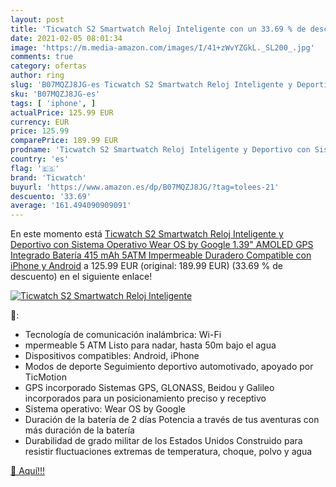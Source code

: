 ```yaml
---
layout: post
title: 'Ticwatch S2 Smartwatch Reloj Inteligente con un 33.69 % de descuento'
date: 2021-02-05 08:01:34
image: 'https://m.media-amazon.com/images/I/41+zWvYZGkL._SL200_.jpg'
comments: true
category: ofertas
author: ring
slug: 'B07MQZJ8JG-es Ticwatch S2 Smartwatch Reloj Inteligente y Deportivo con...'
sku: 'B07MQZJ8JG-es'
tags: [ 'iphone', ]
actualPrice: 125.99 EUR
currency: EUR
price: 125.99
comparePrice: 189.99 EUR
prodname: 'Ticwatch S2 Smartwatch Reloj Inteligente y Deportivo con Sistema Operativo Wear OS by Google 1.39" AMOLED GPS Integrado  Batería 415 mAh 5ATM Impermeable Duradero  Compatible con iPhone y Android'
country: 'es'
flag: '🇪🇸'
brand: 'Ticwatch'
buyurl: 'https://www.amazon.es/dp/B07MQZJ8JG/?tag=tolees-21'
descuento: '33.69'
average: '161.494090909091'
---
```


En este momento está [Ticwatch S2 Smartwatch Reloj Inteligente y Deportivo con Sistema Operativo Wear OS by Google 1.39" AMOLED GPS Integrado  Batería 415 mAh 5ATM Impermeable Duradero  Compatible con iPhone y Android](https://www.amazon.es/dp/B07MQZJ8JG/?tag=tolees-21) a 125.99 EUR (original: 189.99 EUR) (33.69 %  de descuento) en el siguiente enlace!

[![Ticwatch S2 Smartwatch Reloj Inteligente](https://m.media-amazon.com/images/I/41+zWvYZGkL._SL200_.jpg)](https://www.amazon.es/dp/B07MQZJ8JG/?tag=tolees-21)

🔎:

- Tecnología de comunicación inalámbrica: Wi-Fi
- mpermeable 5 ATM Listo para nadar, hasta 50m bajo el agua
- Dispositivos compatibles: Android, iPhone
- Modos de deporte Seguimiento deportivo automotivado, apoyado por TicMotion
- GPS incorporado Sistemas GPS, GLONASS, Beidou y Galileo incorporados para un posicionamiento preciso y receptivo
- Sistema operativo: Wear OS by Google
- Duración de la batería de 2 días Potencia a través de tus aventuras con más duración de la batería
- Durabilidad de grado militar de los Estados Unidos Construido para resistir fluctuaciones extremas de temperatura, choque, polvo y agua

[🛒 Aquí!!!](https://www.amazon.es/dp/B07MQZJ8JG/?tag=tolees-21)
